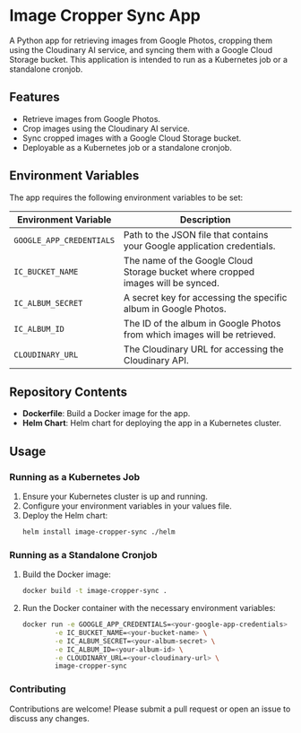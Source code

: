 # Image Cropper Sync App

A Python app for retrieving images from Google Photos, cropping them using the Cloudinary AI service, and syncing them with a Google Cloud Storage bucket. This application is intended to run as a Kubernetes job or a standalone cronjob.

## Features

- Retrieve images from Google Photos.
- Crop images using the Cloudinary AI service.
- Sync cropped images with a Google Cloud Storage bucket.
- Deployable as a Kubernetes job or a standalone cronjob.

## Environment Variables

The app requires the following environment variables to be set:

| Environment Variable      | Description |
|---------------------------|-------------|
| `GOOGLE_APP_CREDENTIALS`  | Path to the JSON file that contains your Google application credentials. |
| `IC_BUCKET_NAME`          | The name of the Google Cloud Storage bucket where cropped images will be synced. |
| `IC_ALBUM_SECRET`         | A secret key for accessing the specific album in Google Photos. |
| `IC_ALBUM_ID`             | The ID of the album in Google Photos from which images will be retrieved. |
| `CLOUDINARY_URL`          | The Cloudinary URL for accessing the Cloudinary API. |

## Repository Contents

- **Dockerfile**: Build a Docker image for the app.
- **Helm Chart**: Helm chart for deploying the app in a Kubernetes cluster.

## Usage

### Running as a Kubernetes Job

1. Ensure your Kubernetes cluster is up and running.
2. Configure your environment variables in your values file.
3. Deploy the Helm chart:
   ```sh
   helm install image-cropper-sync ./helm

### Running as a Standalone Cronjob

1. Build the Docker image:
   ```sh
   docker build -t image-cropper-sync .

2. Run the Docker container with the necessary environment variables:
   ```sh
   docker run -e GOOGLE_APP_CREDENTIALS=<your-google-app-credentials> \
           -e IC_BUCKET_NAME=<your-bucket-name> \
           -e IC_ALBUM_SECRET=<your-album-secret> \
           -e IC_ALBUM_ID=<your-album-id> \
           -e CLOUDINARY_URL=<your-cloudinary-url> \
           image-cropper-sync

### Contributing
Contributions are welcome! Please submit a pull request or open an issue to discuss any changes.
